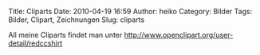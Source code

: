 Title: Cliparts
Date: 2010-04-19 16:59
Author: heiko
Category: Bilder
Tags: Bilder, Clipart, Zeichnungen
Slug: cliparts

All meine Cliparts findet man unter
<http://www.openclipart.org/user-detail/redccshirt>
